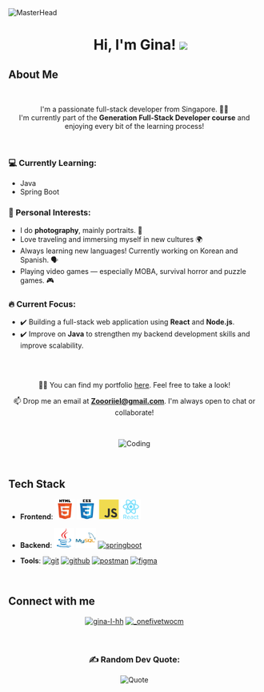 <img src="https://i.pinimg.com/originals/8e/c6/f1/8ec6f1630c1f40394878290b96c74e6f.gif" alt="MasterHead" style="width: 1000px; height: 300px; max-height: 200px;">


<div id="toc">
  <ul align="center" style="list-style: none">
    <summary>
      <h1>
        Hi, I'm Gina!
        <img src="https://media.giphy.com/media/hvRJCLFzcasrR4ia7z/giphy.gif" width="35">
      </h1>
    </summary>
  </ul>
</div>

<h2>About Me</h2>

<br>

<p align="center">
  I'm a passionate full-stack developer from Singapore. 📍🦁 <br> I'm currently part of the <strong>Generation Full-Stack Developer course</strong> and enjoying every bit of the learning process!
</p>

<br>

### 💻 Currently Learning:
- Java
- Spring Boot

### 🌱 Personal Interests:
- I do **photography**, mainly portraits. 📸
- Love traveling and immersing myself in new cultures 🌍
- Always learning new languages! Currently working on Korean and Spanish. 🗣️
- Playing video games — especially MOBA, survival horror and puzzle games. 🎮

### 🔥 Current Focus:
- ✔️ Building a full-stack web application using **React** and **Node.js**.
- ✔️ Improve on **Java** to strengthen my backend development skills and improve scalability.

<br>
<br>
<p align="center">
  👨‍💻 You can find my portfolio <a href="https://zoooriiel.github.io/">here</a>. Feel free to take a look!
</p>
<p align="center">
  📫 Drop me an email at <strong><a href="mailto:Zoooriiel@gmail.com">Zoooriiel@gmail.com</a></strong>. I'm always open to chat or collaborate!
</p>
<br>
 <p align="center">
    <img alt="Coding" width="350" src="https://media1.tenor.com/m/tNYus4tK5dEAAAAd/anime-computer.gif">
</p>
<br>

<h2>Tech Stack</h2> 


- **Frontend**: <a href="https://www.w3.org/html/" target="_blank" rel="noreferrer"><img src="https://raw.githubusercontent.com/devicons/devicon/master/icons/html5/html5-original-wordmark.svg" alt="html5" width="40" height="40"/></a> <a href="https://www.w3schools.com/css/" target="_blank" rel="noreferrer"><img src="https://raw.githubusercontent.com/devicons/devicon/master/icons/css3/css3-original-wordmark.svg" alt="css3" width="40" height="40"/></a> <a href="https://developer.mozilla.org/en-US/docs/Web/JavaScript" target="_blank" rel="noreferrer"><img src="https://raw.githubusercontent.com/devicons/devicon/master/icons/javascript/javascript-original.svg" alt="javascript" width="40" height="40"/></a> <a href="https://reactjs.org/" target="_blank" rel="noreferrer"><img src="https://raw.githubusercontent.com/devicons/devicon/master/icons/react/react-original-wordmark.svg" alt="react" width="40" height="40"/></a> 
  
- **Backend**: <a href="https://www.java.com" target="_blank" rel="noreferrer"><img src="https://raw.githubusercontent.com/devicons/devicon/master/icons/java/java-original.svg" alt="java" width="40" height="40"/></a> <a href="https://www.mysql.com/" target="_blank" rel="noreferrer"><img src="https://raw.githubusercontent.com/devicons/devicon/master/icons/mysql/mysql-original-wordmark.svg" alt="mysql" width="40" height="40"/></a> <a href="https://spring.io/" target="_blank" rel="noreferrer"><img src="https://www.vectorlogo.zone/logos/springio/springio-icon.svg" alt="springboot" width="40" height="40"/></a>

- **Tools**: <a href="https://git-scm.com/" target="_blank" rel="noreferrer"><img src="https://www.vectorlogo.zone/logos/git-scm/git-scm-icon.svg" alt="git" width="40" height="40"/></a> <a href="https://github.com/" target="_blank" rel="noreferrer"><img src="https://www.vectorlogo.zone/logos/github/github-icon.svg" alt="github" width="40" height="40"/></a> <a href="https://postman.com" target="_blank" rel="noreferrer"><img src="https://www.vectorlogo.zone/logos/getpostman/getpostman-icon.svg" alt="postman" width="40" height="40"/></a> <a href="https://www.figma.com/" target="_blank" rel="noreferrer"><img src="https://www.vectorlogo.zone/logos/figma/figma-icon.svg" alt="figma" width="40" height="40"/></a>

<br>

<h2>Connect with me</h2> 
<p align="center">
<a href="https://linkedin.com/in/gina-l-hh" target="blank"><img align="center" src="https://user-images.githubusercontent.com/74038190/235294012-0a55e343-37ad-4b0f-924f-c8431d9d2483.gif" alt="gina-l-hh" height="auto" width="65" /></a>
<a href="https://instagram.com/_onefivetwocm" target="blank"><img align="center" src="https://user-images.githubusercontent.com/74038190/235294013-a33e5c43-a01c-43f6-b44d-a406d8b4ab75.gif" alt="_onefivetwocm" height="auto" width="65" /></a>

<br>
<br>
<br>
<h3 align="center">✍️ Random Dev Quote:</h3> 
<div align="center">
  <img src="https://quotes-github-readme.vercel.app/api?type=horizontal&theme=gruvbox" alt="Quote" />
</div>

<br>

<!-- Proudly created with GPRM ( https://gprm.itsvg.in ) -->
